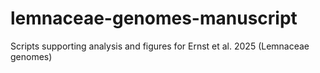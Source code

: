 # lemnaceae-genomes-manuscript
Scripts supporting analysis and figures for Ernst et al. 2025 (Lemnaceae genomes)
